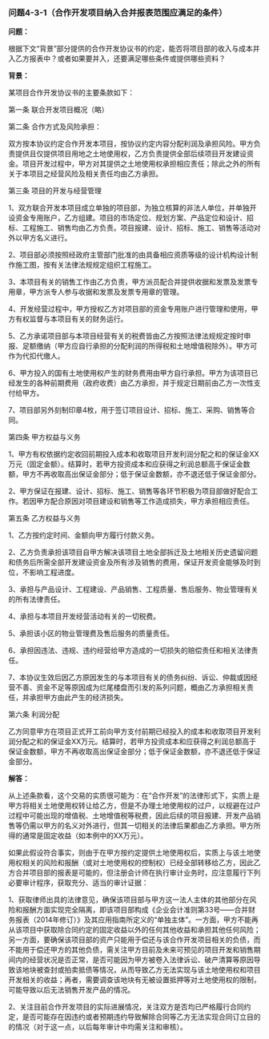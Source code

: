 ### 问题4-3-1（合作开发项目纳入合并报表范围应满足的条件）

**问题：**

根据下文“背景”部分提供的合作开发协议书的约定，能否将项目部的收入与成本并入乙方报表中？或者如果要并入，还要满足哪些条件或提供哪些资料？

**背景：**

某项目合作开发协议书的主要条款如下：

第一条 联合开发项目概况（略）

第二条 合作方式及风险承担：

双方按本协议约定合作开发本项目，按协议约定内容分配利润及承担风险。甲方负责提供且仅提供项目用地之土地使用权，乙方负责提供全部后续项目开发建设资金。项目开发过程中，甲方对其提供之土地使用权承担相应责任；除此之外的所有关于本项目之经营风险及相关责任均由乙方承担。

第三条 项目的开发与经营管理

1、双方联合开发本项目成立单独的项目部，为独立核算的非法人单位，并单独开设资金专用账户，乙方组建。项目的市场定位、规划方案、产品定位和设计、招标、工程施工、销售均由乙方负责。项目报建、设计、招标、施工、销售等活动对外以甲方名义进行。

2、项目部必须按照经政府主管部门批准的由具备相应资质等级的设计机构设计制作施工图，按有关法律法规规定组织工程施工。

3、本项目有关的销售工作由乙方负责，甲方派员配合并提供收据和发票及发票专用章，甲方派专人参与收据和发票及发票专用章的管理。

4、开发经营过程中，甲方授权乙方对项目部的资金专用账户进行管理和使用，甲方有权监督与本项目有关的财务运行。

5、乙方承诺项目部与本项目经营有关的税费皆由乙方按照法律法规规定按时申报、足额缴纳（甲方应自行承担的分配利润的所得税和土地增值税除外）。甲方可作为代扣代缴人。

6、甲方投入的国有土地使用权产生的财务费用由甲方自行承担。甲方为该项目已经发生的各种前期费用（政府收费）由乙方承担，并于规定日期前由乙方一次性支付给甲方。

7、项目部另外刻制印章4枚，用于签订项目设计、招标、施工、采购、销售等合同。

第四条 甲方权益与义务

1、甲方有权依据约定收回前期投入成本和收取项目开发利润分配之和的保证金XX万元（固定金额）。结算时，若甲方投资成本和应获得之利润总额高于保证金数额，甲方不再收取高出保证金部分；低于保证金数额，亦不退还低于保证金部分。

2、甲方保证在报建、设计、招标、施工、销售等各环节积极为项目部做好配合工作。若因甲方配合原因对项目建设和销售等工作造成损失，甲方承担相应责任。

第五条 乙方权益与义务

1、乙方按约定时间、金额向甲方履行付款义务。

2、乙方负责承担该项目自甲方解决该项目土地全部拆迁及土地相关历史遗留问题和债务后所需全部开发建设资金及所有涉及销售的费用，保证开发资金能够及时到位，不影响工程进度。

3、承担与产品设计、工程建设、产品销售、工程质量、售后服务、物业管理有关的所有法律责任。

4、承担与本项目开发经营活动有关的一切税费。

5、承担该小区的物业管理费及售后服务的质量责任。

6、承担因违法、违规、违约经营给甲方造成的一切损失的赔偿责任和相关法律责任。

7、本协议生效后因乙方原因发生的与本项目有关的债务纠纷、诉讼、仲裁或因经营不善、资金不足等原因成为烂尾楼盘而引发的系列问题，概由乙方承担相关责任，并承担甲方由此产生的经济损失。

第六条 利润分配

乙方同意甲方在项目正式开工前向甲方支付前期已经投入的成本和收取项目开发利润分配之和的保证金XX万元。结算时，若甲方投资成本和应获得之利润总额高于保证金数额，甲方不再收取高出保证金部分；低于保证金数额，亦不退还低于保证金部分。

**解答：**

从上述条款看，这个交易的实质很可能为：在“合作开发”的法律形式下，实质上是甲方将相关土地使用权转让给乙方，但是不办理土地使用权的过户，以规避在过户过程中可能出现的增值税、土地增值税等税费，因此后续的项目报建、开发产品销售等仍需以甲方的名义对外进行，但其一切相关的法律后果都由乙方承担。甲方所得的通常是固定收益（如本例中的XX万元）。

如果此假设符合事实，则由于在甲方按约定提供土地使用权后，实质上与该土地使用权相关的风险和报酬（或对土地使用权的控制权）已经全部转移给乙方，因此乙方合并项目部的报表是可能的，但注册会计师在执行审计业务时，应注意履行下列必要审计程序，获取充分、适当的审计证据：

1、获取律师出具的法律意见，确保该项目部与甲方这一法人主体的其他部分在风险和报酬方面实现完全隔离，即该项目部构成《企业会计准则第33号——合并财务报表（2014年修订）》及其应用指南所定义的“单独主体”。一方面，甲方不能再从该项目中获取除合同约定的固定收益以外的任何其他收益和承担其他任何风险；另一方面，要确保该项目部的资产只能用于偿还与该合作开发项目相关的负债，而不能用于偿还甲方的其他负债，需关注甲方目前及未来可预见的项目开发和销售期间内的经营状况是否正常，是否可能因为甲方被卷入法律诉讼、破产清算等原因导致该地块被查封或拍卖抵债等情况，从而导致乙方无法实现与该土地使用权和项目开发相关的收益；再者，需要调查该地块有无被设置抵押等对土地使用权的限制，可能导致以后无法销售开发产品的情况。

2、关注目前合作开发项目的实际进展情况，关注双方是否均已严格履行合同约定，是否可能存在因违约或者预期违约导致解除合同等乙方无法实现合同订立目的的情况（对于这一点，以后每年审计中均需关注和审核）。